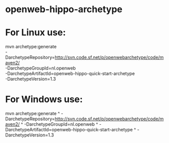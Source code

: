 openweb-hippo-archetype
=======================

For Linux use:
=======================
mvn archetype:generate \
-DarchetypeRepository=http://svn.code.sf.net/p/openwebarchetype/code/maven2/ \
-DarchetypeGroupId=nl.openweb \
-DarchetypeArtifactId=openweb-hippo-quick-start-archetype \
-DarchetypeVersion=1.3

For Windows use:
=======================
mvn archetype:generate ^
-DarchetypeRepository=http://svn.code.sf.net/p/openwebarchetype/code/maven2/ ^
-DarchetypeGroupId=nl.openweb ^
-DarchetypeArtifactId=openweb-hippo-quick-start-archetype ^
-DarchetypeVersion=1.3